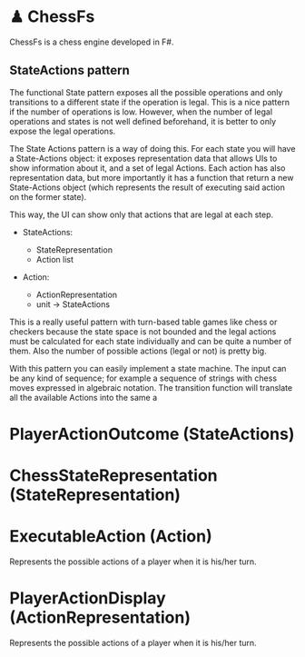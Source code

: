 ﻿# ♟ ChessFs

ChessFs is a chess engine developed in F#.

## StateActions pattern

The functional State pattern exposes all the possible operations and only transitions to a different state if the operation is legal. This is a nice pattern if the number of operations is low. However, when the number of legal operations and states is not well defined beforehand, it is better to only expose the legal operations.

The State Actions pattern is a way of doing this. For each state you will have a State-Actions object: it exposes representation data that allows UIs to show information about it, and a set of legal Actions. Each action has also representation data, but more importantly it has a function that return a new State-Actions object (which represents the result of executing said action on the former state).

This way, the UI can show only that actions that are legal at each step.

- StateActions:
	- StateRepresentation
	- Action list

- Action:
	- ActionRepresentation
	- unit -> StateActions

This is a really useful pattern with turn-based table games like chess or checkers because the state space is not bounded and the legal actions must be calculated for each state individually and can be quite a number of them. Also the number of possible actions (legal or not) is pretty big.

With this pattern you can easily implement a state machine. The input can be any kind of sequence; for example a sequence of strings with chess moves expressed in algebraic notation. The transition function will translate all the available Actions into the same a

# PlayerActionOutcome (StateActions)

# ChessStateRepresentation (StateRepresentation)

# ExecutableAction (Action)
Represents the possible actions of a player when it is his/her turn.

# PlayerActionDisplay (ActionRepresentation)
Represents the possible actions of a player when it is his/her turn.